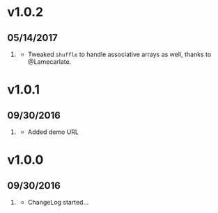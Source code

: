 # v1.0.2
##  05/14/2017

1. [](#new)
    * Tweaked `shuffle` to handle associative arrays as well, thanks to @Lamecarlate.

# v1.0.1
##  09/30/2016

1. [](#new)
    * Added demo URL

# v1.0.0
##  09/30/2016

1. [](#new)
    * ChangeLog started...
